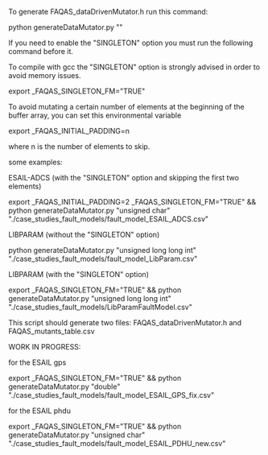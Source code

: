 To generate FAQAS_dataDrivenMutator.h run this command:

python generateDataMutator.py  "<buffer data type>" <fault model>

If you need to enable the "SINGLETON" option you must run the following command before it.

To compile with gcc the "SINGLETON" option is strongly advised in order to avoid memory issues.

export _FAQAS_SINGLETON_FM="TRUE"

To avoid mutating a certain number of elements at the beginning of the buffer array, you can set this environmental variable

export _FAQAS_INITIAL_PADDING=n

where n is the number of elements to skip.


some examples:

ESAIL-ADCS (with the "SINGLETON" option and skipping the first two elements)

export _FAQAS_INITIAL_PADDING=2  _FAQAS_SINGLETON_FM="TRUE" && python generateDataMutator.py  "unsigned char" "./case_studies_fault_models/fault_model_ESAIL_ADCS.csv"

LIBPARAM (without the "SINGLETON" option)

python generateDataMutator.py  "unsigned long long int" "./case_studies_fault_models/fault_model_LibParam.csv"

LIBPARAM (with the "SINGLETON" option)

export _FAQAS_SINGLETON_FM="TRUE" && python generateDataMutator.py  "unsigned long long int" "./case_studies_fault_models/LibParamFaultModel.csv"

This script should generate two files: FAQAS_dataDrivenMutator.h and FAQAS_mutants_table.csv


WORK IN PROGRESS:

for the ESAIL gps

export _FAQAS_SINGLETON_FM="TRUE" && python generateDataMutator.py  "double" "./case_studies_fault_models/fault_model_ESAIL_GPS_fix.csv"

for the ESAIL phdu

export _FAQAS_SINGLETON_FM="TRUE" && python generateDataMutator.py  "unsigned char" "./case_studies_fault_models/fault_model_ESAIL_PDHU_new.csv"

